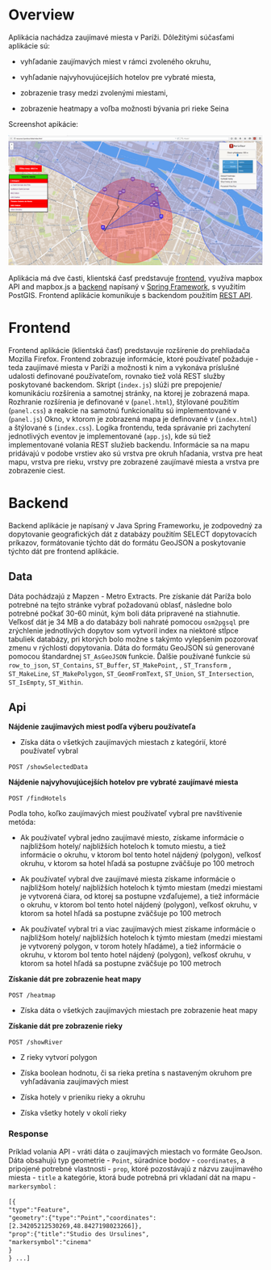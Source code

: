 # Overview

Aplikácia nachádza zaujímavé miesta v Paríži. Dôležitými súčasťami aplikácie sú:

- vyhľadanie zaujímavých miest v rámci zvoleného okruhu,

- vyhľadanie najvyhovujúcejších hotelov pre vybraté miesta,

- zobrazenie trasy medzi zvolenými miestami,

- zobrazenie heatmapy a voľba možnosti bývania pri rieke Seina

Screenshot apikácie:

![Screenshot](screenshot.png)

Aplikácia má dve časti, klientská časť predstavuje [frontend](#frontend), využíva mapbox API and mapbox.js a [backend](#backend) napísaný v [Spring Framework](https://spring.io/), s využitím PostGIS. Frontend aplikácie komunikuje s backendom použitím [REST API](#api).

# Frontend

Frontend aplikácie (klientská časť) predstavuje rozšírenie do prehliadača Mozilla Firefox. Frontend zobrazuje informácie, ktoré používateľ požaduje - teda zaujímavé miesta v Paríži a možnosti k nim a vykonáva príslušné udalosti definované používateľom, rovnako tiež volá REST služby poskytované backendom.
Skript (`index.js`) slúži pre prepojenie/ komunikáciu rozšírenia a samotnej stránky, na ktorej je zobrazená mapa. 
Rozhranie rozšírenia je definované v (`panel.html`), štýlované použitím (`panel.css`) a reakcie na samotnú funkcionalitu sú implementované v (`panel.js`) 
Okno, v ktorom je zobrazená mapa je definované v (`index.html`) a štýlované s (`index.css`).
Logika frontendu, teda správanie pri zachytení jednotlivých eventov je implementované (`app.js`), kde sú tiež implementované volania REST služieb backendu.
Informácie sa na mapu pridávajú v podobe vrstiev ako sú vrstva pre okruh hľadania, vrstva pre heat mapu, vrstva pre rieku, vrstvy pre zobrazené zaujímavé miesta a vrstva pre zobrazenie ciest.  



# Backend

Backend aplikácie je napísaný v Java Spring Frameworku, je zodpovedný za dopytovanie geografických dát z databázy použitím SELECT dopytovacích príkazov, formátovanie týchto dát do formátu GeoJSON a poskytovanie týchto dát pre frontend aplikácie.

## Data

Dáta pochádzajú z Mapzen - Metro Extracts. Pre získanie dát Paríža bolo potrebné na tejto stránke vybrať požadovanú oblasť, následne bolo potrebné počkať 30-60 minút, kým boli dáta pripravené na stiahnutie. Veľkosť dát je 34 MB a do databázy boli nahraté pomocou `osm2pgsql` pre zrýchlenie jednotlivých dopytov som vytvoril index na niektoré stĺpce tabuliek databázy, pri ktorých bolo možne s takýmto vylepšením pozorovať zmenu v rýchlosti dopytovania. Dáta do formátu GeoJSON sú generované pomocou štandardnej `ST_AsGeoJSON` funkcie.
Ďalšie používané funkcie sú `row_to_json`, `ST_Contains`, `ST_Buffer`, `ST_MakePoint`, , `ST_Transform` , `ST_MakeLine`, `ST_MakePolygon`, `ST_GeomFromText`, `ST_Union`, `ST_Intersection`, `ST_IsEmpty`, `ST_Within`.

## Api

**Nájdenie zaujímavých miest podľa výberu používateľa**

- Získa dáta o všetkých zaujímavých miestach z kategórií, ktoré používateľ vybral

`POST /showSelectedData`

**Nájdenie najvyhovujúcejších hotelov pre vybraté zaujímavé miesta**

`POST /findHotels`

Podla toho, koľko zaujímavých miest používateľ vybral pre navštívenie metóda:

 - Ak používateľ vybral jedno zaujímavé miesto, získame informácie o najbližšom hotely/ najbližších hoteloch k tomuto miestu, a tiež informácie o okruhu, v ktorom bol tento hotel nájdený (polygon), veľkosť okruhu, v ktorom sa hotel hľadá sa postupne zväčšuje po 100 metroch

 - Ak používateľ vybral dve zaujímavé miesta získame informácie o najbližšom hotely/ najbližších hoteloch k týmto miestam (medzi miestami je vytvorená čiara, od ktorej sa postupne vzďaľujeme), a tiež informácie o okruhu, v ktorom bol tento hotel nájdený (polygon), veľkosť okruhu, v ktorom sa hotel hľadá sa postupne zväčšuje po 100 metroch

 - Ak používateľ vybral tri a viac zaujímavých miest získame informácie o najbližšom hotely/ najbližších hoteloch k týmto miestam (medzi miestami je vytvorený polygon, v torom hotely hľadáme), a tiež informácie o okruhu, v ktorom bol tento hotel nájdený (polygon), veľkosť okruhu, v ktorom sa hotel hľadá sa postupne zväčšuje po 100 metroch


**Získanie dát pre zobrazenie heat mapy**

`POST /heatmap`

- Získa dáta o všetkých zaujímavých miestach pre zobrazenie heat mapy

**Získanie dát pre zobrazenie rieky**

`POST /showRiver`

- Z rieky vytvorí polygon

- Získa boolean hodnotu, či sa rieka pretína s nastaveným okruhom pre vyhľadávania zaujímavých miest

- Získa hotely v prieniku rieky a okruhu

- Získa všetky hotely v okolí rieky


### Response

Príklad volania API - vráti dáta o zaujímavých miestach vo formáte GeoJson. Dáta obsahujú typ geometrie - `Point`, súradnice bodov - `coordinates`, a pripojené potrebné vlastnosti - `prop`, ktoré pozostávajú z názvu zaujímavého miesta - `title` a kategórie, ktorá bude potrebná pri vkladaní dát na mapu - `markersymbol` :

```
[{
"type":"Feature",
"geometry":{"type":"Point","coordinates":[2.34205212530269,48.8427198023266]},
"prop":{"title":"Studio des Ursulines",
"markersymbol":"cinema"
}
} ...]
```